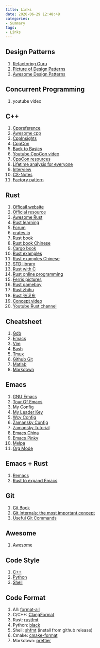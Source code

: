 ```yaml
---
title: Links
date: 2020-06-29 12:48:48
categories:
- Summary
tags:
- Links
---
```


## Design Patterns
1. [Refactoring Guru](https://refactoring.guru/)
1. [Picture of Design Patterns](https://design-patterns.readthedocs.io/zh_CN/latest/index.html)
1. [Awesome Design Patterns](https://github.com/DovAmir/awesome-design-patterns)

## Concurrent Programming
1. youtube video

## C++
1. [Cppreference](https://zh.cppreference.com/w/%E9%A6%96%E9%A1%B5)
1. [Awesome cpp](https://github.com/fffaraz/awesome-cpp#readme)
1. [CppInsights](https://cppinsights.io/)
1. [CppCon](https://cppcon.org/)
1. [Back to Basics](https://cppcon.org/b2b/)
1. [Youtube CppCon video](https://www.youtube.com/user/CppCon/)
1. [CppCon resources](https://github.com/CppCon)
1. [Lifetime analysis for everyone](https://github.com/CppCon/CppCon2019/blob/master/Presentations/lifetime_analysis_for_everyone/lifetime_analysis_for_everyone__matthias_gehre_gabor_horvath__cppcon_2019.pptx)
1. [Interview](https://github.com/huihut/interview)
1. [CS-Notes](https://github.com/CyC2018/CS-Notes)
1. [Factory pattern](https://blog.csdn.net/qq_38238296/article/details/79841395?utm_medium=distribute.pc_relevant.none-task-blog-BlogCommendFromMachineLearnPai2-2.channel_param&depth_1-utm_source=distribute.pc_relevant.none-task-blog-BlogCommendFromMachineLearnPai2-2.channel_param)

## Rust
1. [Officail website](https://www.rust-lang.org/)
1. [Official resource](https://www.rust-lang.org/learn)
1. [Awesome Rust](https://github.com/rust-unofficial/awesome-rust#readme)
1. [Rust learning](https://github.com/ctjhoa/rust-learning)
1. [Forum](https://users.rust-lang.org/)
1. [crates.io](https://crates.io/)
1. [Rust book](https://doc.rust-lang.org/book/)
1. [Rust book Chinese](http://120.78.128.153/rustbook/)
1. [Cargo book](https://doc.rust-lang.org/cargo/)
1. [Rust examples](https://doc.rust-lang.org/stable/rust-by-example/)
1. [Rust examples Chinese](https://rust-by-example.budshome.com/index.html)
1. [STD library](https://doc.rust-lang.org/std/index.html)
1. [Rust with C](https://doc.rust-lang.org/stable/embedded-book/interoperability/index.html)
1. [Rust online programming](https://play.rust-lang.org/)
1. [Ferris pictures](https://rustacean.net/)
1. [Rust gameboy](https://github.com/mohanson/gameboy)
1. [Rust zhihu](https://www.zhihu.com/topic/19674381/intro)
1. [Rust 张汉东](https://www.infoq.cn/article/Uugi_eIJusEka1aSPmQM)
1. [Concept video](https://www.youtube.com/watch?v=SZvs15hC81U)
1. [Youtube Rust channel](https://www.youtube.com/channel/UCaYhcUwRBNscFNUKTjgPFiA)

## Cheatsheet
1. [Gdb](http://users.ece.utexas.edu/~adnan/gdb-refcard.pdf)
2. [Emacs](https://www.gnu.org/software/emacs/refcards/pdf/refcard.pdf)
3. [Vim](https://linuxhandbook.com/vim-cheat-sheet/)
4. [Bash](https://github.com/zhouyiqi91/awesome-cheatsheets/blob/master/languages/bash.sh)
5. [Tmux](http://comtronic.com.au/blog/wp-content/uploads/comtronic_cheatsheet_tmux_A4.pdf)
6. [Github Git](https://github.github.com/training-kit/downloads/github-git-cheat-sheet.pdf)
7. [Matlab](http://sites.nd.edu/gfu/files/2019/07/cheatsheet.pdf)
8. [Markdown](https://www.markdownguide.org/cheat-sheet/)

## Emacs
1. [GNU Emacs](https://www.gnu.org/software/emacs/refcards/pdf/refcard.pdf)
1. [Tour Of Emacs](https://www.gnu.org/software/emacs/tour/index.html)
1. [My Config](https://github.com/jiaxiyang/100ms_dot_emacs)
1. [My Leader Key](https://github.com/jiaxiyang/leader-key-mode/blob/master/leader-key-mode.el)
1. [Wcy Config](https://github.com/wcy123/100ms_dot_emacs)
1. [Zamansky Config](https://github.com/zamansky/dot-emacs)
1. [Zamansky Tutorial](https://cestlaz.github.io/stories/emacs/)
1. [Emacs China](https://emacs-china.org/)
1. [Emacs Pinky](http://ergoemacs.org/emacs/emacs_pinky_2020.html)
1. [Melpa](http://melpa.org/)
1. [Org Mode](https://orgmode.org/)

## Emacs + Rust
1. [Remacs](https://github.com/remacs/remacs)
1. [Rust to expand Emacs](https://emacs-china.org/t/rust-emacs/12551)

## Git
1. [Git Book](https://git-scm.com/book/en/v2/Git-Internals-Plumbing-and-Porcelain)
2. [Git Internals: the most important concept](https://git-scm.com/book/en/v2/Git-Internals-Plumbing-and-Porcelain)
3. [Useful Git Commands](https://zhuanlan.zhihu.com/p/132573100)

## Awesome
1. [Awesome](https://github.com/sindresorhus/awesome)

## Code Style
1. [C++](https://zh-google-styleguide.readthedocs.io/en/latest/google-cpp-styleguide/contents/#)
1. [Python](https://zh-google-styleguide.readthedocs.io/en/latest/google-python-styleguide/contents/)
1. [Shell](https://zh-google-styleguide.readthedocs.io/en/latest/google-shell-styleguide/contents/)

## Code Format
1. All:      [format-all](https://github.com/lassik/emacs-format-all-the-code)
1. C/C++:    [ClangFormat](https://clang.llvm.org/docs/ClangFormat.html)
1. Rust:     [rustfmt](https://github.com/rust-lang/rustfmt)
1. Python:   [black](https://github.com/ambv/black)
1. Shell:    [shfmt](https://github.com/mvdan/sh) (install from github release)
1. Cmake:    [cmake-format](https://github.com/cheshirekow/cmake_format)
1. Markdown: [prettier](https://prettier.io/)

